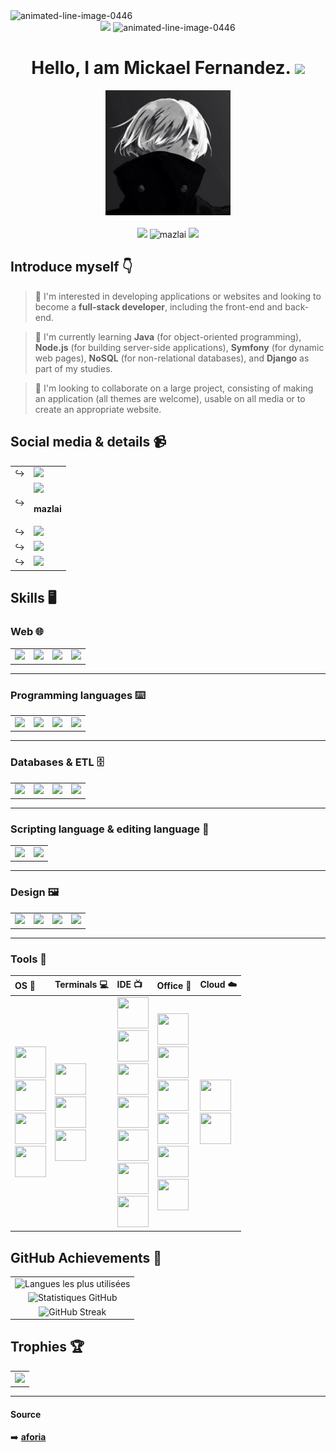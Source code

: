 <img src="https://www.animatedimages.org/data/media/562/animated-line-image-0446.gif" width="100%" height="2" border="0" alt="animated-line-image-0446" />

<div align="center">

<img src="https://github.com/Mazlai/Mazlai/assets/57178136/7ade446c-2100-43c7-9aca-a3ae14b15d4e" />

<img src="https://www.animatedimages.org/data/media/562/animated-line-image-0446.gif" width="100%" height="2" border="0" alt="animated-line-image-0446" />

# Hello, I am Mickael Fernandez. ![](https://user-images.githubusercontent.com/18350557/176309783-0785949b-9127-417c-8b55-ab5a4333674e.gif)

<img src="./images/Monochrome.jpg" style="width:200px;height:auto;" /><br><br>
<img src="https://img.shields.io/badge/Made%20with-Markdown-1f425f.svg" />
<img src="https://komarev.com/ghpvc/?username=Mazlai&label=Profile%20views&color=lightgrey&style=flat" alt="mazlai" />
<img src="https://img.shields.io/github/followers/Mazlai.svg?style=social&label=Follow&maxAge=2592000" />

</div>

## Introduce myself 👇

> 👀 I'm interested in developing applications or websites and looking to become a <b>full-stack developer</b>, including the front-end and back-end.

> 🌱 I'm currently learning <b>Java</b> (for object-oriented programming), <b>Node.js</b> (for building server-side applications), <b>Symfony</b> (for dynamic web pages), <b>NoSQL</b> (for non-relational databases), and <b>Django</b> as part of my studies.
 
> 💞️ I'm looking to collaborate on a large project, consisting of making an application (all themes are welcome), usable on all media or to create an appropriate website.

## Social media & details 📹

<table>
  <tr>
    <td>↪️</td>
    <td><a href="https://www.instagram.com/mf.mazlai/?hl=fr" > <img src="https://img.shields.io/badge/Instagram-E4405F?style=for-the-badge&logo=instagram&logoColor=white" /> </a></td>
  </tr>
  <tr>
    <td>↪️</td>
    <td><img src="https://img.shields.io/badge/Discord-7289DA?style=for-the-badge&logo=discord&logoColor=white" /><p><b>mazlai</b></p></td>
  </tr>
  <tr>
    <td>↪️</td>
    <td><a href="https://www.linkedin.com/in/mickael-fernandez-mf/"> <img src="https://img.shields.io/badge/LinkedIn-0077B5?style=for-the-badge&logo=linkedin&logoColor=white" /> </a></td>
  </tr>
  <tr>
    <td>↪️</td>
    <td><a href="mailto:mickael.fernandez31300@gmail.com"> <img src="https://img.shields.io/badge/Gmail-D14836?style=for-the-badge&logo=gmail&logoColor=white" /> </a></td>
  </tr>
  <tr>
    <td>↪️</td>
    <td><a href="https://mazlai.github.io/infos-mfernandez/"> <img src="https://img.shields.io/badge/website-000000?style=for-the-badge&logo=About.me&logoColor=white" /> </a></td>
  </tr>
</table>

## Skills 🖥️

### Web 🌐

<table>
  <tr>
    <td><a href="https://github.com/Mazlai/info-mfernandez" ><img src="https://img.shields.io/badge/HTML-239120?style=for-the-badge&logo=html5&logoColor=white" /></a></td>
    <td><a href="https://github.com/Mazlai/info-mfernandez" ><img src="https://img.shields.io/badge/CSS-239120?&style=for-the-badge&logo=css3&logoColor=white" /></a></td>
    <td><a href="https://github.com/Mazlai/info-mfernandez" ><img src="https://img.shields.io/badge/JavaScript-323330?style=for-the-badge&logo=javascript&logoColor=F7DF1E" /></a></td>
    <td><a href="https://github.com/Mazlai/SAE3.01"><img src="https://img.shields.io/badge/PHP-777BB4?style=for-the-badge&logo=php&logoColor=white" /></a></td>
  </tr>
</table>

<hr>

### Programming languages ⌨️

<table>
  <tr>
    <td><a href="https://github.com/Mazlai/SAE2.02"><img src="https://img.shields.io/badge/Python-14354C?style=for-the-badge&logo=python&logoColor=white" /></a></td>
    <td><a href="https://github.com/Mazlai/SAE2.01-2.05"><img src="https://img.shields.io/badge/Java-ED8B00?style=for-the-badge&logo=openjdk&logoColor=white" /></a></td>
    <td><a href="https://github.com/Mazlai/SAE2.02"><img src="https://img.shields.io/badge/C-00599C?style=for-the-badge&logo=c&logoColor=white" /></a></td>
    <td><a href="https://github.com/Mazlai/MazStates"><img src="https://img.shields.io/badge/Node.js-43853D?style=for-the-badge&logo=node.js&logoColor=white" /></a></td>
  </tr>
</table>

<hr>

### Databases & ETL 🗄️

<table>
  <tr>
    <td><a href="https://github.com/Mazlai/SAE2.04"> <img src="https://img.shields.io/badge/Oracle-F80000?style=for-the-badge&logo=Oracle&logoColor=white" /></a></td>
    <td><a href="https://github.com/Mazlai/RSSB"> <img src="https://img.shields.io/badge/mysql-%2300f.svg?style=for-the-badge&logo=mysql&logoColor=white" /></a></td>
    <td><img src="https://img.shields.io/badge/SQLite-07405E?style=for-the-badge&logo=sqlite&logoColor=white" /></td>
    <td><img src="https://img.shields.io/badge/Talend-FF6D70?style=for-the-badge&logo=Talend&logoColor=white" /></td>
  </tr>
</table>

<hr>

### Scripting language & editing language 🧮

<table>
  <tr>
    <td><img src="https://img.shields.io/badge/Shell_Script-121011?style=for-the-badge&logo=gnu-bash&logoColor=white" /></a></td>
    <td><img src="https://img.shields.io/badge/Markdown-000000?style=for-the-badge&logo=markdown&logoColor=white" /></td>
  </tr>
</table>

<hr>

### Design 🖼️

<table>
  <tr>
    <td><img src="https://img.shields.io/badge/Canva-%2300C4CC.svg?&style=for-the-badge&logo=Canva&logoColor=white" /></td>
    <td><img src="https://img.shields.io/badge/Figma-F24E1E?style=for-the-badge&logo=figma&logoColor=white" /></td>
    <td><img src="https://img.shields.io/badge/gimp-5C5543?style=for-the-badge&logo=gimp&logoColor=white" /></td>
    <td><img src="https://img.shields.io/badge/Inkscape-000000?style=for-the-badge&logo=Inkscape&logoColor=white" /></td>
  </tr>
</table>

<hr>

### Tools 🧰

<div align="center">
 <table>
   <thead>
     <tr>
       <th align="left">OS 📀</th>
       <th align="left">Terminals 💻</th>
       <th align="left">IDE 📺</th>
       <th align="left">Office 📔</th>
       <th align="left">Cloud ☁️</th>
     </tr>
   </thead>
   <tbody>
     <tr>
       <!-- OS -->
       <td>
         <img src="https://github.com/Mazlai/Mazlai/assets/57178136/01f2ba36-8972-46df-a8cb-75dcab620c88" width="50" height="50"/><br>
         <img src="https://github.com/Mazlai/Mazlai/assets/57178136/2f6d8254-398f-418c-ac48-e90f8a41a0e4" width="50" height="50"/><br>
         <img src="https://github.com/Mazlai/Mazlai/assets/57178136/c2a8ce52-8a32-4ff9-bda4-fd082a490069" width="50" height="50"/><br>
         <img src="https://github.com/Mazlai/Mazlai/assets/57178136/5c9dcd26-c61a-4692-ba2e-5d42ceacb26b" width="50" height="50"/>
       </td>
       <!-- Terminals -->
       <td>
         <img src="https://github.com/Mazlai/Mazlai/assets/57178136/d42b2df0-f2e2-4e30-a4c5-0506d533a3ac" width="50" height="50"/><br>
         <img src="https://github.com/Mazlai/Mazlai/assets/57178136/f6ade329-df77-4858-b57f-c4bf08cc64c2" width="50" height="50"/><br>
         <img src="https://github.com/Mazlai/Mazlai/assets/57178136/e8026513-4d9e-419b-812f-e98e46af76ea" width="50" height="50"/>
       </td>
       <!-- IDE -->
       <td>
         <img src="https://github.com/Mazlai/Mazlai/assets/57178136/88dafa92-4453-466a-89eb-d9668f4645c0" width="50" height="50"/><br>
         <img src="https://github.com/Mazlai/Mazlai/assets/57178136/3290d0e5-bf66-4dbb-bf1d-8f18efa25a95" width="50" height="50"/><br>
         <img src="https://github.com/Mazlai/Mazlai/assets/57178136/a4bf1d11-003b-4af7-9798-5bf9520ee0a6" width="50" height="50"/><br>
         <img src="https://github.com/Mazlai/Mazlai/assets/57178136/0c57ce8f-bf3c-4845-ba5a-4e30a757efb2" width="50" height="50"/><br>
         <img src="https://github.com/Mazlai/Mazlai/assets/57178136/42c931f3-12ce-40cf-8f2a-91ba3e20e071" width="50" height="50"/><br>
         <img src="https://github.com/Mazlai/Mazlai/assets/57178136/0e1e4a8b-5b00-449c-888a-e838845bef24" width="50" height="50"/><br>
         <img src="https://github.com/Mazlai/Mazlai/assets/57178136/8868f758-6de3-478f-9491-24d60f224d1d" width="50" height="50"/>
       </td>
       <!-- Office -->
       <td>
         <img src="https://github.com/Mazlai/Mazlai/assets/57178136/ec9caef2-a36a-41fd-9fa4-abad9358ebf2" width="50" height="50"/><br>
         <img src="https://github.com/Mazlai/Mazlai/assets/57178136/434c0b42-bdbf-4cbd-b6f3-7ffc62dfc26e" width="50" height="50"/><br>
         <img src="https://github.com/Mazlai/Mazlai/assets/57178136/c0a629ba-ebbb-4f6e-be0d-af601f144952" width="50" height="50"/><br>
         <img src="https://github.com/Mazlai/Mazlai/assets/57178136/73f9bc82-05b1-425c-b96f-156e41aca821" width="50" height="50"/><br>
         <img src="https://github.com/Mazlai/Mazlai/assets/57178136/c237d341-805d-4605-8947-39b876ca0f31" width="50" height="50"/><br>
         <img src="https://github.com/Mazlai/Mazlai/assets/57178136/e5cecf4f-0875-478c-80e8-213c23a2bbeb" width="50" height="50"/>
       </td>
       <!-- Cloud -->
       <td>
         <img src="https://github.com/Mazlai/Mazlai/assets/57178136/afd99ca3-bcf8-4bed-9fb2-b9ea0a6e2c6a" width="50" height="50"/><br>
         <img src="https://github.com/Mazlai/Mazlai/assets/57178136/b222f373-b7fa-4f94-9d8c-bb5f7430d723" width="50" height="50"/>
       </td>
     </tr>
   </tbody>
 </table>
</div>

## GitHub Achievements 🍃

<div align="center">
 <table>
  <tr>
    <td align="center">
      <img src="https://github-readme-stats.vercel.app/api/top-langs/?username=Mazlai&layout=compact&theme=nightowl&hide_border=true&locale=fr" alt="Langues les plus utilisées">
    </td>
  </tr>
  <tr>
    <td align="center">
      <img src="https://github-readme-stats.vercel.app/api?username=Mazlai&show_icons=true&include_all_commits=true&theme=nightowl&hide_border=true&locale=fr" alt="Statistiques GitHub">
    </td>
  </tr>
  <tr>
    <td align="center">
      <img src="https://streak-stats.demolab.com?user=Mazlai&theme=nightowl&hide_border=true&locale=fr&date_format=j%20M%5B%20Y%5D&mode=weekly" alt="GitHub Streak">
    </td>
  </tr>
</table>
</div>

## Trophies 🏆

<div align="center">
 <table>
  <tr>
    <td align="center">
     <img src="https://github-profile-trophy.vercel.app/api?username=Mazlai&show_icons=true&include_all_commits=true&theme=algolia&hide_border=true&locale=fr&column=3&margin-h=15margin-w=15&margin-h=15&no-frame=true" />
    </td>
  </tr>
 </table>
</div>

<hr>

#### Source

➡️ <a href="https://www.tumblr.com/aforia?redirect_to=%2Faforia&source=content_warning_wall"><b>aforia</b></a>

<!---
Mazlai/Mazlai is a ✨ special ✨ repository because its `README.md` (this file) appears on your GitHub profile.
You can click the Preview link to take a look at your changes.
--->
